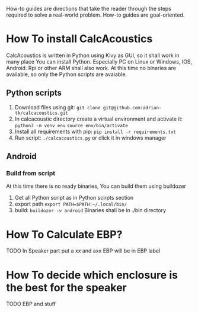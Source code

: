 How-to guides are directions that take the reader through the steps 
required to solve a real-world problem. How-to guides are goal-oriented.
# How To install CalcAcoustics

CalcAcoustics is written in Python using Kivy as GUI, so  it shall work in many place You can install Python.
Especially PC on Linux or Windows, IOS, Android. Rpi or other ARM shall also work.
At this time no binaries are available, so only the Python scripts are avaiable.
## Python scripts
1. Download files using git:
`git clone git@github.com:adrian-tk/calcacoustics.git`
2. In calcacoustic directory create a virtual environment and activate it:
`python3 -m venv env`
`source env/bin/activate`
3. Install all requirements with pip:
`pip install -r requirements.txt`
4. Run script:
`./calcacoustics.py` or click it in windows manager
## Android
### Build from script
At this time there is no ready binaries, You can build them using buildozer
1. Get all Python script as in Python scirpts section
2. export path
`export PATH=$PATH:~/.local/bin/`
3. build:
`buildozer -v android`
Binaries shall be in ./bin directory

# How To Calculate EBP?
TODO
In Speaker part put a xx and axx
EBP will be in EBP label

# How To decide which enclosure is the best for the speaker
TODO
EBP and stuff

